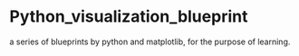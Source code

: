 # Python_visualization_blueprint
a series of blueprints by python and matplotlib, for the purpose of learning.
